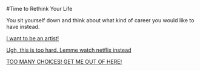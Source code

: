 #Time to Rethink Your Life

You sit yourself down and think about what kind of career you would like to have instead.

[I want to be an artist!](../paint-a-picture/paint-a-picture.md)

[Ugh, this is too hard. Lemme watch netflix instead](../netflix/netflix.md)

[TOO MANY CHOICES! GET ME OUT OF HERE!](../run_out_the_door/run_out_the_door.md)
